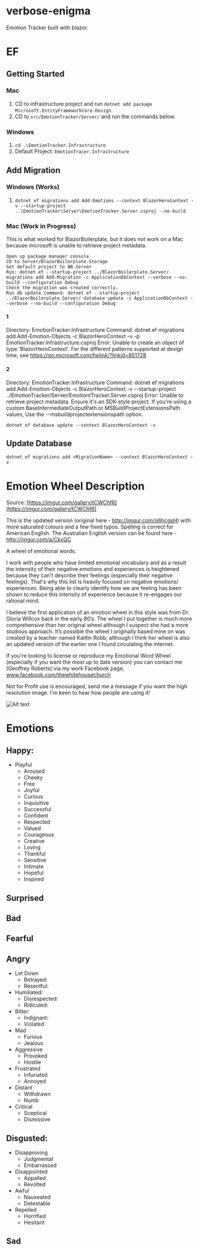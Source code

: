# verbose-enigma
Emotion Tracker built with blazor.

# EF 
## Getting Started
### Mac
1. CD to infrastructure project and run `dotnet add package Microsoft.EntityFrameworkCore.Design`.
2. CD to `src/EmotionTracker/Server/` and run the commands below.

### Windows
1. `cd .\EmotionTracker.Infrastructure`
2. Default Project: `EmotionTracer.Infrastructure`


## Add Migration
### Windows (Works)
1. `dotnet ef migrations add Add-Emotions --context BlazorHeroContext -v --startup-project ..\EmotionTracker\Server\EmotionTracker.Server.csproj --no-build`


### Mac (Work in Progress)
This is what worked for BlazorBoilerplate, but it does not work on a Mac because microsoft is unable to retrieve project metadata.

```
Open up package manager console
CD to Server/BlazorBoilerplate.Storage
Set default project to BB.Server
Run: dotnet ef --startup-project ../BlazorBoilerplate.Server/ migrations add Add-Migration -c ApplicationDbContext --verbose --no-build --configuration Debug
Check the migration was created correctly.
Run db update command: dotnet ef --startup-project ../BlazorBoilerplate.Server/ database update -c ApplicationDbContext --verbose --no-build --configuration Debug
```

#### 1
Directory: EmotionTracker.Infrastructure
Command: dotnet ef migrations add Add-Emotion-Objects -c BlazorHeroContext -v -p EmotionTracker.Infrastructure.csproj
Error: Unable to create an object of type 'BlazorHeroContext'. For the different patterns supported at design time, see https://go.microsoft.com/fwlink/?linkid=851728

#### 2
Directory: EmotionTracker.Infrastructure
Command: dotnet ef migrations add Add-Emotion-Objects -c BlazorHeroContext -v --startup-project ../EmotionTracker/Server/EmotiontTracker.Server.csproj
Error: Unable to retrieve project metadata. Ensure it's an SDK-style project. If you're using a custom BaseIntermediateOutputPath or MSBuildProjectExtensionsPath values, Use the --msbuildprojectextensionspath option.


```
dotnet ef database update --context BlazorHeroContext -v
```

## Update Database
```
dotnet ef migrations add <MigrationName> --context BlazorHeroContext -v
```

# Emotion Wheel Description

Source: [https://imgur.com/gallery/tCWChf6](https://imgur.com/gallery/tCWChf6)

This is the updated version (original here - http://imgur.com/q6hcgsH) with more saturated colours and a few fixed typos. Spelling is correct for American English. The Australian English version can be found here - http://imgur.com/a/CkxQC

A wheel of emotional words.

I work with people who have limited emotional vocabulary and as a result the intensity of their negative emotions and experiences is heightened because they can't describe their feelings (especially their negative feelings). That's why this list is heavily focused on negative emotions/ experiences. Being able to clearly identify how we are feeling has been shown to reduce this intensity of experience because it re-engages our rational mind.

I believe the first application of an emotion wheel in this style was from Dr. Gloria Willcox back in the early 80’s. The wheel I put together is much more comprehensive than her original wheeI although I suspect she had a more studious approach. It’s possible the wheel I originally based mine on was created by a teacher named Kaitlin Robb, although I think her wheel is also an updated version of the earlier one I found circulating the internet.

If you're looking to license or reproduce my Emotional Word Wheel (especially if you want the most up to date version) you can contact me (Geoffrey Roberts) via my work Facebook page, www.facebook.com/thewhitehousechurch

Not for Profit use is encouraged, send me a message if you want the high resolution image. I'm keen to hear how people are using it!

![Alt text](https://i.imgur.com/tCWChf6.jpeg)


# Emotions
## Happy: 
* Playful
  * Aroused
  * Cheeky
  * Free
  * Joyful
  * Curious
  * Inquisitive
  * Successful
  * Confident
  * Respected
  * Valued
  * Courageous
  * Creative
  * Loving
  * Thankful
  * Sensitive
  * Intimate
  * Hopeful
  * Inspired


## Surprised
## Bad
## Fearful

## Angry
* Let Down
  * Betrayed: 
  * Resentful: 
* Humiliated: 
  * Disrespected: 
  * Ridiculed: 
* Bitter: 
  * Indignant: 
  * Violated
* Mad
  * Furious
  * Jealous
* Aggressive
  * Provoked
  * Hostile
* Frustrated
  * Infuriated
  * Annoyed
* Distant
  * Withdrawn
  * Numb
* Critical
  * Sceptical
  * Dismissive

## Disgusted: 
* Disapproving
  * Judgmental
  * Embarrassed
* Disappointed
  * Appalled
  * Revolted
* Awful
  * Nauseated
  * Detestable
* Repelled
  * Horrified
  * Hesitant



## Sad

